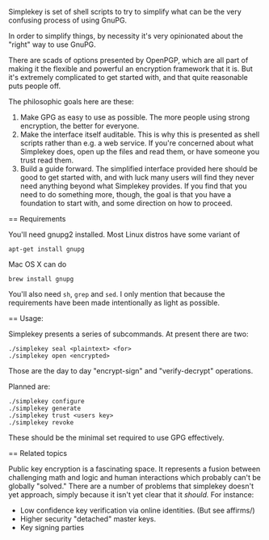 Simplekey is set of shell scripts to try to simplify what can be the very
confusing process of using GnuPG.

In order to simplify things, by necessity it's very opinionated about the
"right" way to use GnuPG.

There are scads of options presented by OpenPGP, which are all part of making
it the flexible and powerful an encryption framework that it is. But it's
extremely complicated to get started with, and that quite reasonable puts
people off.

The philosophic goals here are these:

1. Make GPG as easy to use as possible. The more people using strong
   encryption, the better for everyone.
2. Make the interface itself auditable. This is why this is presented as shell
   scripts rather than e.g. a web service. If you're concerned about what
   Simplekey does, open up the files and read them, or have someone you trust
   read them.
3. Build a guide forward. The simplified interface provided here should be good
   to get started with, and with luck many users will find they never need
   anything beyond what Simplekey provides. If you find that you need to do
   something more, though, the goal is that you have a foundation to start
   with, and some direction on how to proceed.

== Requirements

You'll need gnupg2 installed. Most Linux distros have some variant of

`apt-get install gnupg`

Mac OS X can do

`brew install gnupg`

You'll also need `sh`, `grep` and `sed`. I only mention that because
the requirements have been made intentionally as light as possible.

== Usage:

Simplekey presents a series of subcommands. At present there are two:

```
./simplekey seal <plaintext> <for>
./simplekey open <encrypted>
```

Those are the day to day "encrypt-sign" and "verify-decrypt" operations.

Planned are:

```
./simplekey configure
./simplekey generate
./simplekey trust <users key>
./simplekey revoke
```

These should be the minimal set required to use GPG effectively.

== Related topics

Public key encryption is a fascinating space. It represents a fusion between
challenging math and logic and human interactions which probably can't be
globally "solved." There are a number of problems that simplekey doesn't yet
approach, simply because it isn't yet clear that it *should.* For instance:

* Low confidence key verification via online identities. (But see affirms/)
* Higher security "detached" master keys.
* Key signing parties
